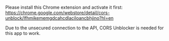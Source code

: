 Please install this Chrome extension and activate it first: https://chrome.google.com/webstore/detail/cors-unblock/lfhmikememgdcahcdlaciloancbhjino?hl=en

Due to the unsecured connection to the API, CORS Unblocker is needed for this app to work.

